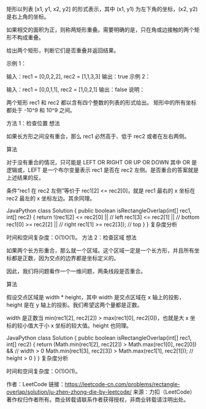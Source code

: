 矩形以列表 [x1, y1, x2, y2] 的形式表示，其中 (x1, y1) 为左下角的坐标，(x2, y2) 是右上角的坐标。

如果相交的面积为正，则称两矩形重叠。需要明确的是，只在角或边接触的两个矩形不构成重叠。

给出两个矩形，判断它们是否重叠并返回结果。

示例 1：

输入：rec1 = [0,0,2,2], rec2 = [1,1,3,3]
输出：true
示例 2：

输入：rec1 = [0,0,1,1], rec2 = [1,0,2,1]
输出：false
说明：

两个矩形 rec1 和 rec2 都以含有四个整数的列表的形式给出。
矩形中的所有坐标都处于 -10^9 和 10^9 之间。


方法 1：检查位置
想法

如果长方形之间没有重合，那么 rec1 必然高于、低于 rec2 或者在左右两侧。

算法

对于没有重合的情况，只可能是 LEFT OR RIGHT OR UP OR DOWN 其中 OR 是逻辑或，LEFT 是一个布尔变量表示 rec1 是否在 rec2 左侧。是否重合的答案就是上述结果的反。

条件“rec1 在 rec2 左侧”等价于 rec1[2] <= rec2[0]，就是 rec1 最右的 x 坐标在 rec2 最左的 x 坐标左边。其余同理。

JavaPython
class Solution {
    public boolean isRectangleOverlap(int[] rec1, int[] rec2) {
        return !(rec1[2] <= rec2[0] ||   // left
                 rec1[3] <= rec2[1] ||   // bottom
                 rec1[0] >= rec2[2] ||   // right
                 rec1[1] >= rec2[3]);    // top
    }
}
复杂度分析

时间和空间复杂度：O(1)O(1)。
方法 2：检查区域
想法

如果两个长方形重合，那么就一个区域。这个区域一定是一个长方形，并且所有坐标都是正数，因为交点的边界都是坐标定义的。

因此，我们将问题看作一个一维问题，两条线段是否重合。

算法

假设交点区域是 width * height，其中 width 是交点区域在 x 轴上的投影，height 是在 y 轴上的投影。我们希望这两个量都是正数。

width 是正数当 min(rec1[2], rec2[2]) > max(rec1[0], rec2[0])，也就是大 x 坐标的较小值大于小 x 坐标的较大值。height 也同理。

JavaPython
class Solution {
    public boolean isRectangleOverlap(int[] rec1, int[] rec2) {
        return (Math.min(rec1[2], rec2[2]) > Math.max(rec1[0], rec2[0]) && // width > 0
                Math.min(rec1[3], rec2[3]) > Math.max(rec1[1], rec2[1]));  // height > 0
    }
}
复杂度分析

时间和空间复杂度：O(1)O(1)。

作者：LeetCode
链接：https://leetcode-cn.com/problems/rectangle-overlap/solution/ju-zhen-zhong-die-by-leetcode/
来源：力扣（LeetCode）
著作权归作者所有。商业转载请联系作者获得授权，非商业转载请注明出处。